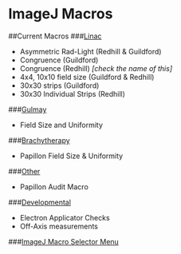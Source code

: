 # ImageJ Macros

##Current Macros
###[Linac](Linac/)
- Asymmetric Rad-Light (Redhill & Guildford)
- Congruence (Guildford)
- Congruence (Redhill) *[check the name of this]*
- 4x4, 10x10 field size (Guildford & Redhill)
- 30x30 strips (Guildford)
- 30x30 Individual Strips (Redhill)
 
###[Gulmay](Gulmay/)
- Field Size and Uniformity

###[Brachytherapy](Brachytherapy/)
- Papillon Field Size & Uniformity

###[Other](Other/)
- Papillon Audit Macro
 
###[Developmental](Dev/)
- Electron Applicator Checks
- Off-Axis measurements

###[ImageJ Macro Selector Menu](Menu/)


